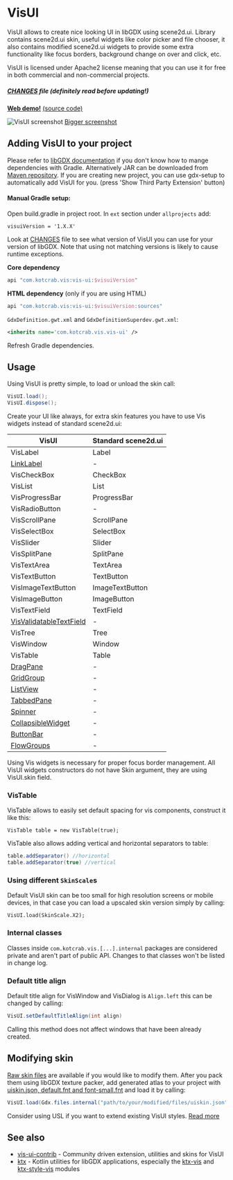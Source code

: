 # VisUI

VisUI allows to create nice looking UI in libGDX using scene2d.ui. Library contains scene2d.ui skin, useful widgets like color picker and file chooser, it also contains modified scene2d.ui widgets to provide some extra functionality like focus borders, background change on over and click, etc.

VisUI is licensed under Apache2 license meaning that you can use it for free in both commercial and non-commercial projects.

##### [CHANGES](https://github.com/kotcrab/vis-ui/blob/master/ui/CHANGES.md) file (definitely read before updating!)

**[Web demo!](http://vis.kotcrab.com/demo/ui)** [(source code)](https://github.com/kotcrab/vis-ui/tree/master/ui/src/test/java/com/kotcrab/vis/ui/test/manual)

![VisUI screenshot](http://dl.kotcrab.com/github/vis/visui2.png)
[Bigger screenshot](http://dl.kotcrab.com/github/vis/visui2.png)

## Adding VisUI to your project

Please refer to [libGDX documentation](https://libgdx.com/wiki/articles/dependency-management-with-gradle) if you don't know how to mange dependencies with Gradle. Alternatively JAR can be downloaded from [Maven repository](http://search.maven.org/#search|gav|1|g%3A%22com.kotcrab.vis%22%20AND%20a%3A%22vis-ui%22). If you are creating new project, you can use gdx-setup to automatically add VisUI for you. (press 'Show Third Party Extension' button)

#### Manual Gradle setup: 
Open build.gradle in project root.
In ``ext`` section under ``allprojects`` add:
```grovy
visuiVersion = '1.X.X'
```
Look at [CHANGES](https://github.com/kotcrab/vis-ui/blob/master/ui/CHANGES.md) file to see what version of VisUI you can use
for your version of libGDX. Note that using not matching versions is likely to cause runtime exceptions.

**Core dependency**
```groovy
api "com.kotcrab.vis:vis-ui:$visuiVersion"
```

**HTML dependency** (only if you are using HTML)
```groovy
api "com.kotcrab.vis:vis-ui:$visuiVersion:sources"
```

``GdxDefinition.gwt.xml`` and ``GdxDefinitionSuperdev.gwt.xml``:
```xml
<inherits name='com.kotcrab.vis.vis-ui' />
```

Refresh Gradle dependencies.

## Usage

Using VisUI is pretty simple, to load or unload the skin call:
```java
VisUI.load();
VisUI.dispose();
```

Create your UI like always, for extra skin features you have to use Vis widgets instead of standard scene2d.ui:

| VisUI         | Standard scene2d.ui |
| ------------- | ------------------- |
| VisLabel      | Label               |
| [LinkLabel](https://github.com/kotcrab/vis-ui/wiki/LinkLabel) | -                   |
| VisCheckBox   | CheckBox            |
| VisList       | List                |
| VisProgressBar| ProgressBar         |
| VisRadioButton| -                   |
| VisScrollPane | ScrollPane          |
| VisSelectBox  | SelectBox           |
| VisSlider     | Slider              |
| VisSplitPane  | SplitPane           |
| VisTextArea   | TextArea            |
| VisTextButton | TextButton          |
| VisImageTextButton | ImageTextButton |
| VisImageButton | ImageButton        |
| VisTextField  | TextField           |
| [VisValidatableTextField](https://github.com/kotcrab/vis-ui/wiki/VisValidatableTextField) | -       |
| VisTree       | Tree                |
| VisWindow     | Window              |
| VisTable      | Table               |
| [DragPane](https://github.com/kotcrab/vis-ui/wiki/DragPane)  | -                   |
| [GridGroup](https://github.com/kotcrab/vis-ui/wiki/GridGroup) | -                   |
| [ListView](https://github.com/kotcrab/vis-ui/wiki/ListView)  | -                   |
| [TabbedPane](https://github.com/kotcrab/vis-ui/wiki/TabbedPane)  | -                 |
| [Spinner](https://github.com/kotcrab/vis-ui/wiki/Spinner)  | - |
| [CollapsibleWidget](https://github.com/kotcrab/vis-ui/wiki/CollapsibleWidget) | -           |
| [ButtonBar](https://github.com/kotcrab/vis-ui/wiki/ButtonBar) | -           |
| [FlowGroups](https://github.com/kotcrab/vis-ui/wiki/FlowGroups) | -           |

Using Vis widgets is necessary for proper focus border management. All VisUI widgets constructors do not have Skin argument, they are using VisUI.skin field.

### VisTable
VisTable allows to easily set default spacing for vis components, construct it like this:
```
VisTable table = new VisTable(true);
```

VisTable also allows adding vertical and horizontal separators to table:
```java
table.addSeparator() //horizontal
table.addSeparator(true) //vertical
```

### Using different `SkinScale`s
Default VisUI skin can be too small for high resolution screens or mobile devices, in that case you can load a upscaled skin version simply by calling:
```
VisUI.load(SkinScale.X2);
```

### Internal classes
Classes inside `com.kotcrab.vis.[...].internal` packages are considered private and aren't part of public API. Changes to that classes won't be listed in change log.

### Default title align
Default title align for VisWindow and VisDialog is `Align.left` this can be changed by calling:
```java
VisUI.setDefaultTitleAlign(int align)
```
Calling this method does not affect windows that have been already created.

## Modifying skin
[Raw skin files](https://github.com/kotcrab/vis-ui/tree/master/ui/assets-raw) are available if you would like to modify them. After you pack them using libGDX texture packer, add generated atlas to your project with [uiskin.json, default.fnt and font-small.fnt](https://github.com/kotcrab/vis-ui/tree/master/ui/src/main/resources/com/kotcrab/vis/ui/skin/x1) and load it by calling:
```java
VisUI.load(Gdx.files.internal("path/to/your/modified/files/uiskin.json"))
```
Consider using USL if you want to extend existing VisUI styles. [Read more](https://github.com/kotcrab/vis-ui/wiki/USL)

## See also
* [vis-ui-contrib](https://github.com/kotcrab/vis-ui-contrib) - Community driven extension, utilities and skins for VisUI
* [ktx](https://github.com/czyzby/ktx) - Kotlin utilities for libGDX applications, especially the [ktx-vis](https://github.com/czyzby/ktx/tree/master/vis) and [ktx-style-vis](https://github.com/czyzby/ktx/tree/master/vis-style) modules
